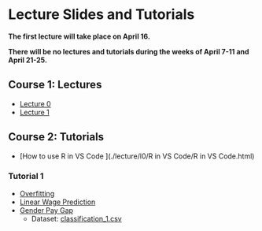 # Lecture Slides and Tutorials

**The first lecture will take place on April 16.**

**There will be no lectures and tutorials during the weeks of April 7-11 and April 21-25.**

## Course 1: Lectures
* [Lecture 0 ](./lecture/l0/L0.html)
* [Lecture 1 ](./lecture/l1/L1.html)

## Course 2: Tutorials

* [How to use R in VS Code ](./lecture/l0/R in VS Code/R in VS Code.html)

### Tutorial 1
* [Overfitting ](./tutorial/tutorial-1/r_notebook_linear_model_overfiting_hhu.ipynb)
* [Linear Wage Prediction ](./tutorial/tutorial-1/ols_for_wage_prediction_hhu.ipynb)
* [Gender Pay Gap ](./tutorial/tutorial-1/ols_for_gender_wage_gap_inference_hhu.ipynb)
    - Dataset: [classification_1.csv](./data/wage2015_subsample_inference.rdata)